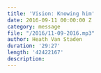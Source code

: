 ```yaml
---
title: 'Vision: Knowing him'
date: 2016-09-11 00:00:00 Z
category: message
file: "/2016/11-09-2016.mp3"
author: Heath Van Staden
duration: '29:27'
length: '42422167'
description:
---
```

